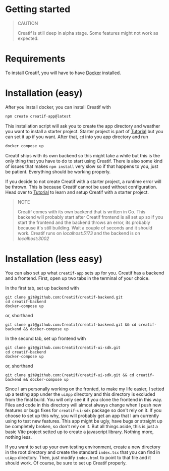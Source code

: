 # Getting started

> CAUTION
>
> Creatif is still deep in alpha stage. Some features might not work as expected.

# Requirements

To install Creatif, you will have to have [Docker](https://docs.docker.com/engine/install/)
installed.

# Installation (easy)

After you install docker, you can install Creatif with

```javascript
npm create creatif-app@latest
```

This installation script will ask you to create the app directory and weather you
want to install a starter project. Starter project is part of [Tutorial](tutorial)
but you can set it up if you want. After that, `cd` into you app directory and
run

```javascript
docker compose up
```

Creatif ships with its own backend so this might take a while but this is the only
thing that you have to do to start using Creatif. There is also some kind of issues
that makes `npm install` very slow so if that happens to you, just be patient. Everything
should be working properly.

If you decide to not create Creatif with a starter project, a runtime error will be
thrown. This is because Creatif cannot be used without configuration. Head over to
[Tutorial](tutorial) to learn and setup Creatif with a starter project.

> NOTE
>
> Creatif comes with its own backend that is written in Go. This backend will probably
> start after Creatif frontend is all set up so if you start the frontend and the backend throws an error,
> its probably because it's still building. Wait a couple of seconds and it should work.
> Creatif runs on _localhost:5173_ and the backend is on _localhost:3002_

# Installation (less easy)

You can also set up what `creatif-app` sets up for you. Creatif has a backend and a frontend.
First, open up two tabs in the terminal of your choice.

In the first tab, set up backend with

```shell
git clone git@github.com:Creatif/creatif-backend.git
cd creatif-backend
docker-compose up
```

or, shorthand

```shell
git clone git@github.com:Creatif/creatif-backend.git && cd creatif-backend && docker-compose up
```

In the second tab, set up frontend with

```shell
git clone git@github.com:Creatif/creatif-ui-sdk.git
cd creatif-backend
docker-compose up
```

or, shorthand

```shell
git clone git@github.com:Creatif/creatif-ui-sdk.git && cd creatif-backend && docker-compose up
```

Since I am personally working on the fronted, to make my life easier, I setted up a testing app
under the `uiApp` directory and this directory is excluded from the final build. You will only see it
if you clone the frontend in this way. Files and code in this directory will almost always change when I push
new features or bugs fixes for `creatif-ui-sdk` package so don't rely on it. If you choose to set up
this why, you will probably get an app that I am currently using to test new features. This app might be ugly,
have bugs or straight up be completely broken, so don't rely on it. But all things aside, this is just a
basic Vite project setted up to create a javascript library. Nothing more, nothing less.

If you want to set up your own testing environment, create a new directory in the root directory and create
the standard `index.tsx` that you can find in `uiApp` directory. Then, just modify `index.html` to point
to that file and it should work. Of course, be sure to set up Creatif properly.

